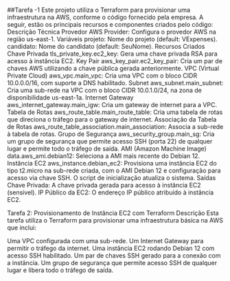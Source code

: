  ##Tarefa -1
Este projeto utiliza o Terraform para provisionar uma infraestrutura na AWS, conforme o código fornecido pela empresa. A seguir, estão os principais recursos e componentes criados pelo código:
Descrição Técnica 
Provedor AWS
Provider: Configura o provedor AWS na região us-east-1.
Variáveis
projeto: Nome do projeto (default: VExpenses).
candidato: Nome do candidato (default: SeuNome).
Recursos Criados
Chave Privada
tls_private_key.ec2_key: Gera uma chave privada RSA para acesso à instância EC2.
Key Pair
aws_key_pair.ec2_key_pair: Cria um par de chaves AWS utilizando a chave pública gerada anteriormente.
VPC (Virtual Private Cloud)
aws_vpc.main_vpc: Cria uma VPC com o bloco CIDR 10.0.0.0/16, com suporte a DNS habilitado.
Subnet
aws_subnet.main_subnet: Cria uma sub-rede na VPC com o bloco CIDR 10.0.1.0/24, na zona de disponibilidade us-east-1a.
Internet Gateway
aws_internet_gateway.main_igw: Cria um gateway de internet para a VPC.
Tabela de Rotas
aws_route_table.main_route_table: Cria uma tabela de rotas que direciona o tráfego para o gateway de internet.
Associação da Tabela de Rotas
aws_route_table_association.main_association: Associa a sub-rede à tabela de rotas.
Grupo de Segurança
aws_security_group.main_sg: Cria um grupo de segurança que permite acesso SSH (porta 22) de qualquer lugar e permite todo o tráfego de saída.
AMI (Amazon Machine Image)
data.aws_ami.debian12: Seleciona a AMI mais recente do Debian 12.
Instância EC2
aws_instance.debian_ec2: Provisiona uma instância EC2 do tipo t2.micro na sub-rede criada, com o AMI Debian 12 e configuração para acesso via chave SSH. O script de inicialização atualiza o sistema.
Saídas
Chave Privada: A chave privada gerada para acesso à instância EC2 (sensível).
IP Público da EC2: O endereço IP público atribuído à instância EC2.



Tarefa 2: Provisionamento de Instância EC2 com Terraform
Descrição
Esta tarefa utiliza o Terraform para provisionar uma infraestrutura básica na AWS que inclui:

Uma VPC configurada com uma sub-rede.
Um Internet Gateway para permitir o tráfego da internet.
Uma instância EC2 rodando Debian 12 com acesso SSH habilitado.
Um par de chaves SSH gerado para a conexão com a instância.
Um grupo de segurança que permite acesso SSH de qualquer lugar e libera todo o tráfego de saída.
